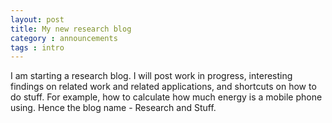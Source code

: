```yaml
---
layout: post
title: My new research blog
category : announcements
tags : intro
---
```

I am starting a research blog. I will post work in progress, interesting findings on related work and related applications, and shortcuts on how to do stuff. For example, how to calculate how much energy is a mobile phone using. Hence the blog name - Research and Stuff. 